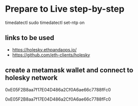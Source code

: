 # Prepare to Live step-by-step

timedatectl
sudo timedatectl set-ntp on

## links to be used
  - https://holesky.ethpandaops.io/
  - https://github.com/eth-clients/holesky


## create a metamask wallet and connect to holesky network
0xE05F2B8aa7f17E04D486a2Cf0A6ae66c7788fFc0

0xE05F2B8aa7f17E04D486a2Cf0A6ae66c7788fFc0
